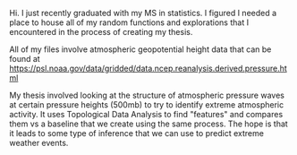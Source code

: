 Hi. I just recently graduated with my MS in statistics. I figured I needed a place to house all of my random functions and explorations that I encountered in the process of creating my thesis.

All of my files involve atmospheric geopotential height data that can be found at https://psl.noaa.gov/data/gridded/data.ncep.reanalysis.derived.pressure.html

My thesis involved looking at the structure of atmospheric pressure waves at certain pressure heights (500mb) to try to identify extreme atmospheric activity. It uses Topological Data Analysis to find "features" and compares them vs a baseline that we create using the same process. The hope is that it leads to some type of inference that we can use to predict extreme weather events.

<!---
bsquishym/bsquishym is a ✨ special ✨ repository because its `README.md` (this file) appears on your GitHub profile.
You can click the Preview link to take a look at your changes.
--->
